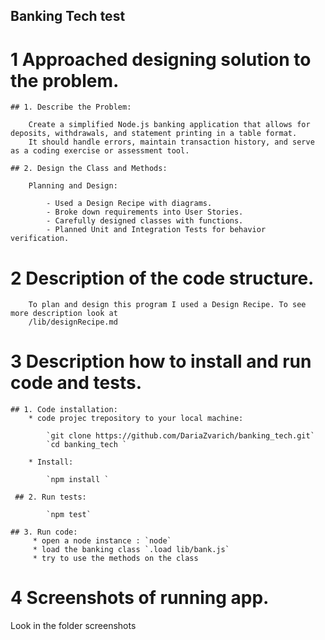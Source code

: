Banking Tech test
-----------------

 # 1 Approached designing solution to the problem.

    ## 1. Describe the Problem:

        Create a simplified Node.js banking application that allows for deposits, withdrawals, and statement printing in a table format. 
        It should handle errors, maintain transaction history, and serve as a coding exercise or assessment tool.

    ## 2. Design the Class and Methods:

        Planning and Design:

            - Used a Design Recipe with diagrams.
            - Broke down requirements into User Stories.
            - Carefully designed classes with functions.
            - Planned Unit and Integration Tests for behavior verification.

 # 2 Description of the code structure.
        To plan and design this program I used a Design Recipe. To see more description look at 
        /lib/designRecipe.md


 # 3 Description how to install and run code and tests.

    ## 1. Code installation:
        * code projec trepository to your local machine:

            `git clone https://github.com/DariaZvarich/banking_tech.git`
            `cd banking_tech `
            
        * Install:

            `npm install `

     ## 2. Run tests:

            `npm test`

    ## 3. Run code:
         * open a node instance : `node`
         * load the banking class `.load lib/bank.js`
         * try to use the methods on the class



 # 4 Screenshots of running app.

 Look in the folder screenshots
